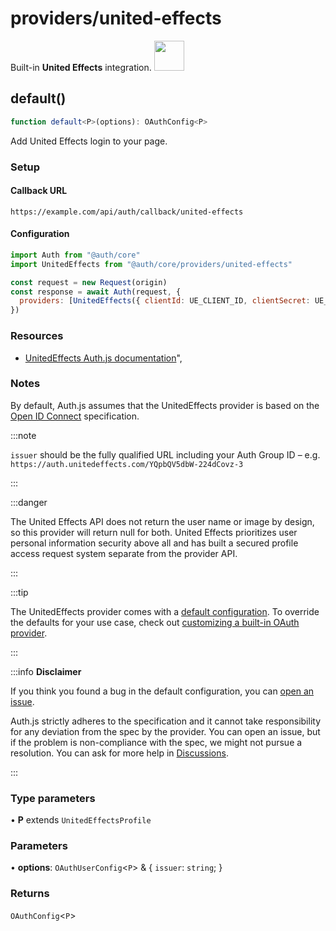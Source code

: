 # providers/united-effects

<div style={{backgroundColor: "#000", display: "flex", justifyContent: "space-between", color: "#fff", padding: 16}}>
<span>Built-in <b>United Effects</b> integration.</span>
<a href="https://www.unitedeffects.com/">
  <img style={{display: "block"}} src="https://authjs.dev/img/providers/united-effects.svg" height="48" />
</a>
</div>

## default()

```ts
function default<P>(options): OAuthConfig<P>
```

Add United Effects login to your page.

### Setup

#### Callback URL
```
https://example.com/api/auth/callback/united-effects
```

#### Configuration
```js
import Auth from "@auth/core"
import UnitedEffects from "@auth/core/providers/united-effects"

const request = new Request(origin)
const response = await Auth(request, {
  providers: [UnitedEffects({ clientId: UE_CLIENT_ID, clientSecret: UE_CLIENT_SECRET })],
})
```

### Resources

- [UnitedEffects Auth.js documentation](https://docs.unitedeffects.com/integrations/nextauthjs)",

### Notes

By default, Auth.js assumes that the UnitedEffects provider is
based on the [Open ID Connect](https://openid.net/specs/openid-connect-core-1_0.html) specification.

:::note

`issuer` should be the fully qualified URL including your Auth Group ID – e.g. `https://auth.unitedeffects.com/YQpbQV5dbW-224dCovz-3`

:::

:::danger

The United Effects API does not return the user name or image by design, so this provider will return null for both. United Effects prioritizes user personal information security above all and has built a secured profile access request system separate from the provider API.

:::

:::tip

The UnitedEffects provider comes with a [default configuration](https://github.com/nextauthjs/next-auth/blob/main/packages/core/src/providers/united-effects.ts).
To override the defaults for your use case, check out [customizing a built-in OAuth provider](https://authjs.dev/guides/providers/custom-provider#override-default-options).

:::

:::info **Disclaimer**

If you think you found a bug in the default configuration, you can [open an issue](https://authjs.dev/new/provider-issue).

Auth.js strictly adheres to the specification and it cannot take responsibility for any deviation from
the spec by the provider. You can open an issue, but if the problem is non-compliance with the spec,
we might not pursue a resolution. You can ask for more help in [Discussions](https://authjs.dev/new/github-discussions).

:::

### Type parameters

• **P** extends `UnitedEffectsProfile`

### Parameters

• **options**: `OAuthUserConfig`\<`P`\> & \{
  `issuer`: `string`;
  }

### Returns

`OAuthConfig`\<`P`\>
